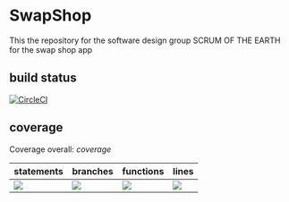 # SwapShop
This the repository for the software design group SCRUM OF THE EARTH for the swap shop app


## build status 
[![CircleCI](https://dl.circleci.com/status-badge/img/gh/SCRUM-OF-THE-EARTH/SwapShop/tree/main.svg?style=svg)](https://dl.circleci.com/status-badge/redirect/gh/SCRUM-OF-THE-EARTH/SwapShop/tree/main)

## coverage

Coverage overall:
$coverage$

| statements  |  branches |  functions |  lines  |
|---|---|---|---|
| ![](https://img.shields.io/badge/Coverage-83%25-83A603.svg?prefix=$statements$)  | ![](https://img.shields.io/badge/Coverage-75%25-5A7302.svg?prefix=$branches$)  | ![](https://img.shields.io/badge/Coverage-81%25-83A603.svg?prefix=$functions$) | ![](https://img.shields.io/badge/Coverage-84%25-83A603.svg?prefix=$lines$) |